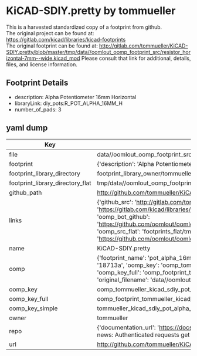 # KiCAD-SDIY.pretty by tommueller  
This is a harvested standardized copy of a footprint from github.  
The original project can be found at:  
https://gitlab.com/kicad/libraries/kicad-footprints  
The original footprint can be found at:
http://gitlab.com/tommueller/KiCAD-SDIY.pretty/blob/master/tmp/data//oomlout_oomp_footprint_src/resistor_horizontal-7mm--wide.kicad_mod
Please consult that link for additional, details, files, and license information.  
## Footprint Details
* description: Alpha Potentiometer 16mm Horizontal  
* libraryLink: diy_pots:R_POT_ALPHA_16MM_H  
* number_of_pads: 3  
## yaml dump  
| Key | Value |  
| --- | --- |  
| file | data//oomlout_oomp_footprint_src/KiCAD-SDIY.pretty/pot_alpha-16mm--holes_only.kicad_mod |  
| footprint | {'description': 'Alpha Potentiometer 16mm Horizontal', 'libraryLink': 'diy_pots:R_POT_ALPHA_16MM_H', 'number_of_pads': 3} |  
| footprint_library_directory | footprint_library_owner/tommueller_KiCAD-SDIY.pretty |  
| footprint_library_directory_flat | tmp/data//oomlout_oomp_footprint_src/footprints_flat/tommueller_kicad_sdiy_pot_alpha_16mm_holes_only/working |  
| github_path | http://github.com/tommueller/KiCAD-SDIY.pretty/blob/master/tmp/data//oomlout_oomp_footprint_src/pot_alpha-16mm--holes_only.kicad_mod |  
| links | {'github_src': 'http://gitlab.com/tommueller/KiCAD-SDIY.pretty/blob/master/tmp/data//oomlout_oomp_footprint_src/resistor_horizontal-7mm--wide.kicad_mod', 'github_src_repo': 'https://gitlab.com/kicad/libraries/kicad-footprints', 'oomp_bot': 'tmp/data//oomlout_oomp_footprint_src/footprints/tommueller_kicad_sdiy_pot_alpha_16mm_holes_only/working', 'oomp_bot_github': 'https://github.com/oomlout/oomlout_oomp_footprint_bot/tree/main/tmp/data//oomlout_oomp_footprint_src/footprints/tommueller_kicad_sdiy_pot_alpha_16mm_holes_only/working', 'oomp_src_flat': 'footprints_flat/tmp/data//oomlout_oomp_footprint_src/footprints_flat/tommueller_kicad_sdiy_pot_alpha_16mm_holes_only/working', 'oomp_src_flat_github': 'https://github.com/oomlout/oomlout_oomp_footprint_src/tree/main/tmp/data//oomlout_oomp_footprint_src/footprints_flat/tommueller_kicad_sdiy_pot_alpha_16mm_holes_only/working'} |  
| name | KiCAD-SDIY.pretty |  
| oomp | {'footprint_name': 'pot_alpha_16mm_holes_only', 'library_name': 'kicad_sdiy', 'md5': '18713ae34c9fe37fb16df4a36b36ff5d', 'md5_10': '18713ae34c', 'md5_5': '18713', 'md5_6': '18713a', 'oomp_key': 'oomp_tommueller_kicad_sdiy_pot_alpha_16mm_holes_only', 'oomp_key_extra': 'oomp_footprint_tommueller_kicad_sdiy_pot_alpha_16mm_holes_only', 'oomp_key_full': 'oomp_footprint_tommueller_kicad_sdiy_pot_alpha_16mm_holes_only_18713a', 'oomp_key_simple': 'tommueller_kicad_sdiy_pot_alpha_16mm_holes_only', 'original_filename': 'data//oomlout_oomp_footprint_src/KiCAD-SDIY.pretty/pot_alpha-16mm--holes_only.kicad_mod', 'owner_name': 'tommueller'} |  
| oomp_key | oomp_tommueller_kicad_sdiy_pot_alpha_16mm_holes_only |  
| oomp_key_full | oomp_footprint_tommueller_kicad_sdiy_pot_alpha_16mm_holes_only |  
| oomp_key_simple | tommueller_kicad_sdiy_pot_alpha_16mm_holes_only |  
| owner | tommueller |  
| repo | {'documentation_url': 'https://docs.github.com/rest/overview/resources-in-the-rest-api#rate-limiting', 'message': "API rate limit exceeded for 84.66.142.224. (But here's the good news: Authenticated requests get a higher rate limit. Check out the documentation for more details.)"} |  
| url | http://github.com/tommueller/KiCAD-SDIY.pretty |  


